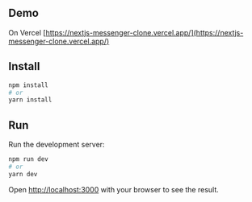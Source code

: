 ## Demo

On Vercel [https://nextjs-messenger-clone.vercel.app/](https://nextjs-messenger-clone.vercel.app/)

## Install

```bash
npm install
# or
yarn install
```

## Run

Run the development server:

```bash
npm run dev
# or
yarn dev
```

Open [http://localhost:3000](http://localhost:3000) with your browser to see the result.